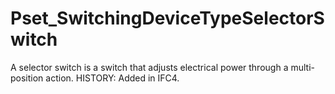 # Pset_SwitchingDeviceTypeSelectorSwitch

A selector switch is a switch that adjusts electrical power through a multi-position action.<!-- end of definition --> HISTORY: Added in IFC4.
